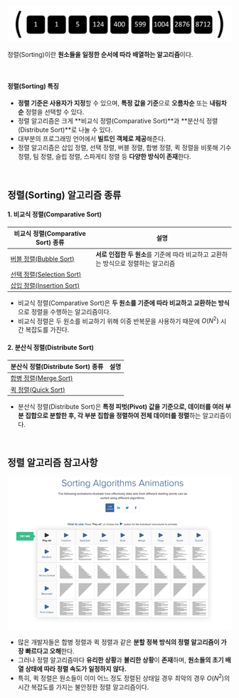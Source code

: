 ![정렬](/assets/images/algorithm/sort/sort.webp)

정렬(Sorting)이란 **원소들을 일정한 순서에 따라 배열하는 알고리즘**이다.

<br />

#### 정렬(Sorting) 특징

- **정렬 기준은 사용자가 지정**할 수 있으며, **특정 값을 기준**으로 **오름차순** 또는 **내림차순** 정렬을 선택할 수 있다.
- 정렬 알고리즘은 크게 **비교식 정렬(Comparative Sort)**과 **분산식 정렬(Distribute Sort)**로 나눌 수 있다.
- 대부분의 프로그래밍 언어에서 **빌트인 객체로 제공**해준다.
- 정렬 알고리즘은 삽입 정렬, 선택 정렬, 버블 정렬, 합병 정렬, 퀵 정렬을 비롯해 기수 정렬, 팀 정렬, 슬립 정렬, 스파게티 정렬 등 **다양한 방식이 존재**한다.

<br />

## 정렬(Sorting) 알고리즘 종류

#### 1. 비교식 정렬(Comparative Sort)

| 비교식 정렬(Comparative Sort) 종류                                | 설명                                                                               |
| ----------------------------------------------------------------- | ---------------------------------------------------------------------------------- |
| [버블 정렬(Bubble Sort)](./comparative_sort/bubble_sort.md)       | **서로 인접한 두 원소**를 기준에 따라 비교하고 교환하는 방식으로 정렬하는 알고리즘 |
| [선택 정렬(Selection Sort)](./comparative_sort/selection_sort.md) |                                                                                    |
| [삽입 정렬(Insertion Sort)](./comparative_sort/insertion_sort.md) |                                                                                    |

- 비교식 정렬(Comparative Sort)은 **두 원소를 기준에 따라 비교하고 교환하는 방식**으로 정렬을 수행하는 알고리즘이다.
- 비교식 정렬은 두 원소를 비교하기 위해 이중 반복문을 사용하기 때문에 $O(N^{2})$ 시간 복잡도를 가진다.

#### 2. 분산식 정렬(Distribute Sort)

| 분산식 정렬(Distribute Sort) 종류                        | 설명 |
| -------------------------------------------------------- | ---- |
| [합병 정렬(Merge Sort)](./distribute_sort/marge_sort.md) |      |
| [퀵 정렬(Quick Sort)](./distribute_sort/quick_sort.md)   |      |

- 분산식 정렬(Distribute Sort)은 **특정 피벗(Pivot) 값을 기준으로, 데이터를 여러 부분 집합으로 분할한 후, 각 부분 집합을 정렬하여 전체 데이터를 정렬**하는 알고리즘이다.

<br />

## 정렬 알고리즘 참고사항

[![정렬](/assets/images/algorithm/sort/sort_time.webp)](https://www.toptal.com/developers/sorting-algorithms)

- 많은 개발자들은 합병 정렬과 퀵 정렬과 같은 **분할 정복 방식의 정렬 알고리즘이 가장 빠르다고 오해**한다.
- 그러나 정렬 알고리즘마다 **유리한 상황**과 **불리한 상황**이 **존재**하며, **원소들의 초기 배열 상태에 따라 정렬 속도가 일정하지 않다.**
- 특히, 퀵 정렬은 원소들이 이미 어느 정도 정렬된 상태일 경우 최악의 경우 $O(N^{2})$의 시간 복잡도를 가지는 불안정한 정렬 알고리즘이다.

